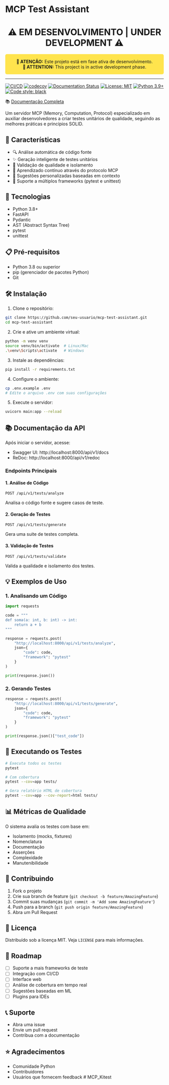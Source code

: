 # MCP Test Assistant

<div align="center">
  <h1>⚠️ EM DESENVOLVIMENTO | UNDER DEVELOPMENT ⚠️</h1>
  <p style="background-color: #FFE44D; padding: 15px; border-radius: 5px;">
    <strong>🚧 ATENÇÃO:</strong> Este projeto está em fase ativa de desenvolvimento.<br>
    <strong>🚧 ATTENTION:</strong> This project is in active development phase.
  </p>
</div>

---

[![CI/CD](https://github.com/yourusername/mcpteste/actions/workflows/ci.yml/badge.svg)](https://github.com/yourusername/mcpteste/actions/workflows/ci.yml)
[![codecov](https://codecov.io/gh/yourusername/mcpteste/branch/main/graph/badge.svg)](https://codecov.io/gh/yourusername/mcpteste)
[![Documentation Status](https://github.com/yourusername/mcpteste/workflows/docs/badge.svg)](https://yourusername.github.io/mcpteste/)
[![License: MIT](https://img.shields.io/badge/License-MIT-yellow.svg)](https://opensource.org/licenses/MIT)
[![Python 3.9+](https://img.shields.io/badge/python-3.9+-blue.svg)](https://www.python.org/downloads/)
[![Code style: black](https://img.shields.io/badge/code%20style-black-000000.svg)](https://github.com/psf/black)

📚 [Documentação Completa](https://yourusername.github.io/mcpteste/)

Um servidor MCP (Memory, Computation, Protocol) especializado em auxiliar desenvolvedores a criar testes unitários de qualidade, seguindo as melhores práticas e princípios SOLID.

## 🌟 Características

- 🔍 Análise automática de código fonte
- ✨ Geração inteligente de testes unitários
- 🎯 Validação de qualidade e isolamento
- 🧠 Aprendizado contínuo através do protocolo MCP
- 📝 Sugestões personalizadas baseadas em contexto
- 🔄 Suporte a múltiplos frameworks (pytest e unittest)

## 🚀 Tecnologias

- Python 3.8+
- FastAPI
- Pydantic
- AST (Abstract Syntax Tree)
- pytest
- unittest

## 📋 Pré-requisitos

- Python 3.8 ou superior
- pip (gerenciador de pacotes Python)
- Git

## 🛠️ Instalação

1. Clone o repositório:
```bash
git clone https://github.com/seu-usuario/mcp-test-assistant.git
cd mcp-test-assistant
```

2. Crie e ative um ambiente virtual:
```bash
python -m venv venv
source venv/bin/activate  # Linux/Mac
.\venv\Scripts\activate   # Windows
```

3. Instale as dependências:
```bash
pip install -r requirements.txt
```

4. Configure o ambiente:
```bash
cp .env.example .env
# Edite o arquivo .env com suas configurações
```

5. Execute o servidor:
```bash
uvicorn main:app --reload
```

## 📚 Documentação da API

Após iniciar o servidor, acesse:
- Swagger UI: http://localhost:8000/api/v1/docs
- ReDoc: http://localhost:8000/api/v1/redoc

### Endpoints Principais

#### 1. Análise de Código
```http
POST /api/v1/tests/analyze
```
Analisa o código fonte e sugere casos de teste.

#### 2. Geração de Testes
```http
POST /api/v1/tests/generate
```
Gera uma suite de testes completa.

#### 3. Validação de Testes
```http
POST /api/v1/tests/validate
```
Valida a qualidade e isolamento dos testes.

## 💡 Exemplos de Uso

### 1. Analisando um Código

```python
import requests

code = """
def soma(a: int, b: int) -> int:
    return a + b
"""

response = requests.post(
    "http://localhost:8000/api/v1/tests/analyze",
    json={
        "code": code,
        "framework": "pytest"
    }
)

print(response.json())
```

### 2. Gerando Testes

```python
response = requests.post(
    "http://localhost:8000/api/v1/tests/generate",
    json={
        "code": code,
        "framework": "pytest"
    }
)

print(response.json()["test_code"])
```

## 🧪 Executando os Testes

```bash
# Executa todos os testes
pytest

# Com cobertura
pytest --cov=app tests/

# Gera relatório HTML de cobertura
pytest --cov=app --cov-report=html tests/
```

## 📊 Métricas de Qualidade

O sistema avalia os testes com base em:

- Isolamento (mocks, fixtures)
- Nomenclatura
- Documentação
- Asserções
- Complexidade
- Manutenibilidade

## 🤝 Contribuindo

1. Fork o projeto
2. Crie sua branch de feature (`git checkout -b feature/AmazingFeature`)
3. Commit suas mudanças (`git commit -m 'Add some AmazingFeature'`)
4. Push para a branch (`git push origin feature/AmazingFeature`)
5. Abra um Pull Request

## 📝 Licença

Distribuído sob a licença MIT. Veja `LICENSE` para mais informações.

## 🎯 Roadmap

- [ ] Suporte a mais frameworks de teste
- [ ] Integração com CI/CD
- [ ] Interface web
- [ ] Análise de cobertura em tempo real
- [ ] Sugestões baseadas em ML
- [ ] Plugins para IDEs

## 📞 Suporte

- Abra uma issue
- Envie um pull request
- Contribua com a documentação

## ⭐ Agradecimentos

- Comunidade Python
- Contribuidores
- Usuários que fornecem feedback # MCP_Kitest
